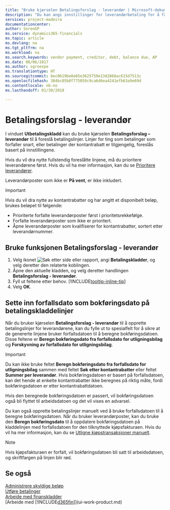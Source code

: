```yaml
---
title: "Bruke kjørselen Betalingsforslag - leverandør | Microsoft-dokumentasjon"
description: "Du kan angi innstillinger for leverandørbetaling for å få forslag for betalinger som snart forfaller, eller der en rabatt er tilgjengelig."
services: project-madeira
documentationcenter: 
author: SorenGP
ms.service: dynamics365-financials
ms.topic: article
ms.devlang: na
ms.tgt_pltfrm: na
ms.workload: na
ms.search.keywords: vendor payment, creditor, debt, balance due, AP
ms.date: 06/06/2017
ms.author: sgroespe
ms.translationtype: HT
ms.sourcegitcommit: bec0619be0a65e3625759e13d2866ac615d7513c
ms.openlocfilehash: 384bc05b8f775859c9ca6d6ea4241efb63a9e69d
ms.contentlocale: nb-no
ms.lasthandoff: 01/30/2018

---
```

# <a name="suggest-vendor-payments"></a>Betalingsforslag - leverandør
I vinduet **Utbetalingskladd** kan du bruke kjørselen **Betalingsforslag – leverandør** til å foreslå betalingslinjer. Linjer for ting som betalinger som forfaller snart, eller betalinger der kontantrabatt er tilgjengelig, foreslås basert på innstillingene.

Hvis du vil dra nytte fullstendig foreslåtte linjene, må du prioritere leverandørene først. Hvis du vil ha mer informasjon, kan du se [Prioritere leverandører](purchasing-how-prioritize-vendors.md).  

Leverandørposter som ikke er **På vent**, er ikke inkludert.  

> [!IMPORTANT]  
>   Hvis du vil dra nytte av kontantrabatter og har angitt et disponibelt beløp, brukes beløpet til følgende:  

* Prioriterte forfalte leverandørposter først i prioritetsrekkefølge.  
* Forfalte leverandørposter som ikke er prioritert.  
* Åpne leverandørposter som kvalifiserer for kontantrabatter, sortert etter leverandørnummer.  

## <a name="to-use-the-suggest-vendor-payments-function"></a>Bruke funksjonen Betalingsforslag - leverandør
1. Velg ikonet ![Søk etter side eller rapport](media/ui-search/search_small.png "Søk etter side eller rapport"), angi **Betalingskladder**, og velg deretter den relaterte koblingen.  
2. Åpne den aktuelle kladden, og velg deretter handlingen **Betalingsforslag - leverandør**.  
3. Fyll ut feltene etter behov. [!INCLUDE[tooltip-inline-tip](includes/tooltip-inline-tip_md.md)]  
4. Velg **OK**.  

## <a name="to-insert-the-due-date-as-posting-date-on-payment-journal-lines"></a>Sette inn forfallsdato som bokføringsdato på betalingskladdelinjer
Når du bruker kjørselen **Betalingsforslag - leverandør** til å opprette betalingslinjer for leverandørene, kan du fylle ut to spesialfelt for å sikre at de genererte linjene bruker forfallsdatoen til å beregne bokføringsdatoen. Disse feltene er **Beregn bokføringsdato fra forfallsdato for utligningsbilag** og **Forskyvning av forfallsdato for utligningsbilag**.  

> [!IMPORTANT]  
>   Du kan ikke bruke feltet **Beregn bokføringsdato fra forfallsdato for utligningsbilag** sammen med feltet **Søk etter kontantrabatter** eller feltet **Summer per leverandør**. Hvis bokføringsdatoen er basert på forfallsdatoen, kan det hende at enkelte kontantrabatter ikke beregnes på riktig måte, fordi bokføringsdatoen er etter kontantrabattdatoen.  

Hvis den beregnede bokføringsdatoen er passert, vil bokføringsdatoen også bli flyttet til arbeidsdatoen og det vil vises en advarsel.  

Du kan også opprette betalingslinjer manuelt ved å bruke forfallsdatoen til å beregne bokføringsdatoen. Når du bruker leverandørposter, kan du bruke den **Beregn bokføringsdato** til å oppdatere bokføringsdatoen på kladdelinjen med forfallsdatoen for den tilknyttede kjøpsfakturaen. Hvis du vil ha mer informasjon, kan du se [Utligne kjøpstransaksjoner manuelt](payables-how-apply-purchase-transactions-manually.md).  

> [!NOTE]  
>   Hvis kjøpsfakturaen er forfalt, vil bokføringsdatoen bli satt til arbeidsdatoen, og skriftfargen på linjen blir rød.  

## <a name="see-also"></a>Se også
[Administrere skyldige beløp](payables-manage-payables.md)  
[Utføre betalinger](payables-make-payments.md)  
[Arbeide med finanskladder](ui-work-general-journals.md)  
[Arbeide med [!INCLUDE[d365fin](includes/d365fin_md.md)]](ui-work-product.md)  

